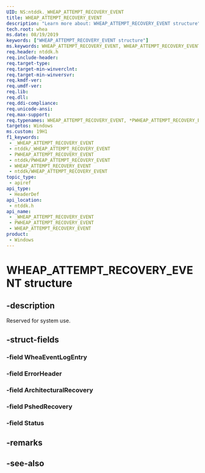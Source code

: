 ```yaml
---
UID: NS:ntddk._WHEAP_ATTEMPT_RECOVERY_EVENT
title: WHEAP_ATTEMPT_RECOVERY_EVENT
description: "Learn more about: WHEAP_ATTEMPT_RECOVERY_EVENT structure"
tech.root: whea
ms.date: 08/19/2019
keywords: ["WHEAP_ATTEMPT_RECOVERY_EVENT structure"]
ms.keywords: WHEAP_ATTEMPT_RECOVERY_EVENT, WHEAP_ATTEMPT_RECOVERY_EVENT, *PWHEAP_ATTEMPT_RECOVERY_EVENT,
req.header: ntddk.h
req.include-header: 
req.target-type: 
req.target-min-winverclnt: 
req.target-min-winversvr: 
req.kmdf-ver: 
req.umdf-ver: 
req.lib: 
req.dll: 
req.ddi-compliance: 
req.unicode-ansi: 
req.max-support: 
req.typenames: WHEAP_ATTEMPT_RECOVERY_EVENT, *PWHEAP_ATTEMPT_RECOVERY_EVENT
targetos: Windows
ms.custom: 19H1
f1_keywords:
 - _WHEAP_ATTEMPT_RECOVERY_EVENT
 - ntddk/_WHEAP_ATTEMPT_RECOVERY_EVENT
 - PWHEAP_ATTEMPT_RECOVERY_EVENT
 - ntddk/PWHEAP_ATTEMPT_RECOVERY_EVENT
 - WHEAP_ATTEMPT_RECOVERY_EVENT
 - ntddk/WHEAP_ATTEMPT_RECOVERY_EVENT
topic_type:
 - apiref
api_type:
 - HeaderDef
api_location:
 - ntddk.h
api_name:
 - _WHEAP_ATTEMPT_RECOVERY_EVENT
 - PWHEAP_ATTEMPT_RECOVERY_EVENT
 - WHEAP_ATTEMPT_RECOVERY_EVENT
product:
 - Windows
---
```


# WHEAP_ATTEMPT_RECOVERY_EVENT structure


## -description

Reserved for system use.

## -struct-fields

### -field WheaEventLogEntry

### -field ErrorHeader

### -field ArchitecturalRecovery

### -field PshedRecovery

### -field Status

## -remarks

## -see-also

